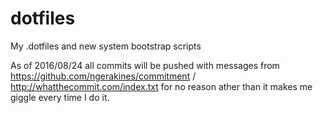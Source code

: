 # dotfiles
My .dotfiles and new system bootstrap scripts

As of 2016/08/24 all commits will be pushed with messages from https://github.com/ngerakines/commitment / http://whatthecommit.com/index.txt for no reason ather than it makes me giggle every time I do it.
